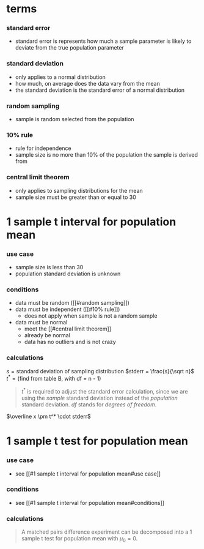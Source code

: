 # **terms**
### standard error
- standard error is represents how much a sample parameter is likely to deviate from the true population parameter
### standard deviation
- only applies to a normal distribution
- how much, on average does the data vary from the mean
- the standard deviation is the standard error of a normal distribution
### random sampling
- sample is random selected from the population
### 10% rule
- rule for independence
- sample size is no more than 10% of the population the sample is derived from
### central limit theorem
- only applies to sampling distributions for the mean
- sample size must be greater than or equal to 30

# 1 sample t interval for population mean
### use case
- sample size is less than 30
- population standard deviation is unknown
### conditions
- data must be random ([[#random sampling]])
- data must be independent ([[#10% rule]])
	- does not apply when sample is not a random sample
- data must be normal
	- meet the [[#central limit theorem]]
	- already be normal
	- data has no outliers and is not crazy
### calculations
$s = \text{standard deviation of sampling distribution}$
$stderr = \frac{s}{\sqrt n}$
$t^* = (\text{find from table B, with df = n - 1})$
> $t^*$ is required to adjust the standard error calculation, since we are using the *sample* standard deviation instead of the *population* standard deviation. $df$ stands for *degrees of freedom*.

$\overline x \pm t^* \cdot stderr$
# 1 sample t test for population mean
### use case
- see [[#1 sample t interval for population mean#use case]]
### conditions
- see [[#1 sample t interval for population mean#conditions]]
### calculations

> A matched pairs difference experiment can be decomposed into a 1 sample t test for population mean with $\mu_0 = 0$.

